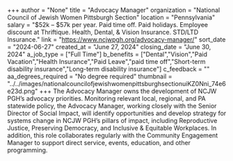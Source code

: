 +++
author = "None"
title = "Advocacy Manager"
organization = "National Council of Jewish Women Pittsburgh Section"
location = "Pennsylvania"
salary = "$52k – $57k per year. Paid time off. Paid holidays. Employee discount at Thriftique. Health, Dental, & Vision Insurance. STD/LTD Insurance."
link = "https://www.ncjwpgh.org/advocacy-manager/"
sort_date = "2024-06-27"
created_at = "June 27, 2024"
closing_date = "June 30, 2024"
a_job_type = ["Full Time"]
b_benefits = ["Dental","Vision","Paid Vacation","Health Insurance","Paid Leave","paid time off","Short-term disability insurance","Long-term disability insurance"]
c_feedback = ""
aa_degrees_required = "No degree required"
thumbnail = "../../images/nationalcouncilofjewishwomenpittsburghsectionuiKZ0Nni_74e6e23d.png"
+++
The Advocacy Manager owns the development of NCJW PGH’s advocacy priorities. Monitoring relevant local, regional, and PA statewide policy, the Advocacy Manager, working closely with the Senior Director of Social Impact, will identify opportunities and develop strategy for systems change in NCJW PGH’s pillars of impact, including Reproductive Justice, Preserving Democracy, and Inclusive & Equitable Workplaces. In addition, this role collaborates regularly with the Community Engagement Manager to support direct service, events, education, and other programming.